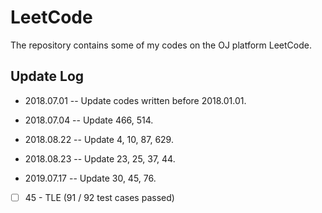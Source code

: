 # LeetCode

The repository contains some of my codes on the OJ platform LeetCode.

## Update Log

+ 2018.07.01 -- Update codes written before 2018.01.01.

+ 2018.07.04 -- Update 466, 514.

+ 2018.08.22 -- Update 4, 10, 87, 629.

+ 2018.08.23 -- Update 23, 25, 37, 44.

+ 2019.07.17 -- Update 30, 45, 76.

- [ ] 45 - TLE (91 / 92 test cases passed)
